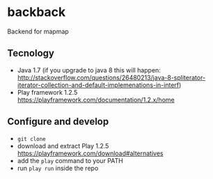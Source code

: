 # backback

Backend for mapmap

## Tecnology

* Java 1.7 (if you upgrade to java 8 this will happen: http://stackoverflow.com/questions/26480213/java-8-spliterator-iterator-collection-and-default-implemenations-in-interf)
* Play framework 1.2.5 https://playframework.com/documentation/1.2.x/home

## Configure and develop

* `git clone`
* download and extract Play 1.2.5 https://playframework.com/download#alternatives
* add the `play` command to your PATH
* run `play run` inside the repo
